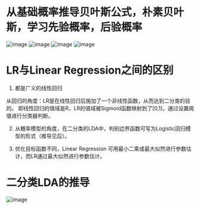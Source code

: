 # 从基础概率推导贝叶斯公式，朴素贝叶斯，学习先验概率，后验概率
![image](https://github.com/keke1u/LeeML/blob/master/Naive-Bayes-Classifier1.jpg?raw=true)
![image](https://github.com/keke1u/LeeML/blob/master/Naive-Bayes-Classifier2.jpg?raw=true)
![image](https://github.com/keke1u/LeeML/blob/master/Naive-Bayes-Classifier3.jpg?raw=true)
![image](https://github.com/keke1u/LeeML/blob/master/Naive-Bayes-Classifier4.jpg?raw=true)
# LR与Linear Regression之间的区别
   1. 都是广义的线性回归
   
   从回归的角度：LR是在线性回归后施加了一个非线性函数，从而达到二分类的目的。
   即线性回归的值域是R，LR的值域被Sigmoid函数映射到了[0,1]，通过设置阈值进行分类器判断。
   
   2. 从概率模型的角度，在二分类的LDA中，判别边界函数可写为Logistic回归模型的形式（推导见后）。
   
   3. 优化目标函数不同，Linear Regression 可用最小二乘或最大似然进行参数估计，而LR通过最大似然进行参数估计。
   
# 二分类LDA的推导
![image](https://github.com/keke1u/LeeML/blob/master/LDA.png?raw=true)
